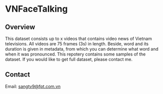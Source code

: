 # VNFaceTalking
## Overview
This dataset consists up to x videos that contains video news of Vietnam televisions.  All videos are 75 frames (3s) in length. Beside, word and its duration is given in metadata, from which you can determine what word and when it was pronounced.
This repotery contains some samples of the dataset. If you would like to get full dataset, please contact me.
## Contact
Email: sangtv9@fpt.com.vn
